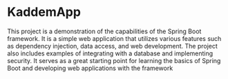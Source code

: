# KaddemApp
This project is a demonstration of the capabilities of the Spring Boot framework. It is a simple web application that utilizes various features such as dependency injection, data access, and web development. The project also includes examples of integrating with a database and implementing security. It serves as a great starting point for learning the basics of Spring Boot and developing web applications with the framework
